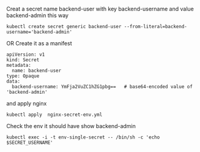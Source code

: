 Creat a secret name backend-user with key backend-username and value backend-admin
this way 
```
kubectl create secret generic backend-user --from-literal=backend-username='backend-admin'
```
OR Create it as a manifest
```
apiVersion: v1
kind: Secret
metadata:
  name: backend-user
type: Opaque
data:
  backend-username: YmFja2VuZC1hZG1pbg==   # base64-encoded value of 'backend-admin'
```
and apply nginx
```
kubectl apply  nginx-secret-env.yml
```
Check the env it should have show backend-admin
```
kubectl exec -i -t env-single-secret -- /bin/sh -c 'echo $SECRET_USERNAME'
```
